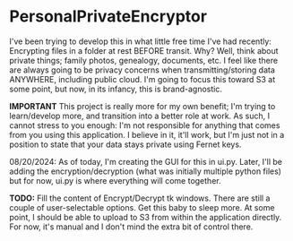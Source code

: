 # PersonalPrivateEncryptor
I've been trying to develop this in what little free time I've had recently: Encrypting files in a folder at rest BEFORE transit. Why? Well, think about private things; family photos, genealogy, documents, etc.
I feel like there are always going to be privacy concerns when transmitting/storing data ANYWHERE, including public cloud. I'm going to focus this toward S3 at some point, but now, in its infancy, this is brand-agnostic.

**IMPORTANT** This project is really more for my own benefit; I'm trying to learn/develop more, and transition into a better role at work. As such, I cannot stress to you enough: I'm not responsible for anything that comes from you using this application. I believe in it, it'll work, but I'm just not in a position to state that your data stays private using Fernet keys.


08/20/2024:
As of today, I'm creating the GUI for this in ui.py. Later, I'll be adding the encryption/decryption (what was initially multiple python files) but for now, ui.py is where everything will come together.

**TODO:**
Fill the content of Encrypt/Decrypt tk windows. There are still a couple of user-selectable options.
Get this baby to sleep more.
At some point, I should be able to upload to S3 from within the application directly. For now, it's manual and I don't mind the extra bit of control there.
